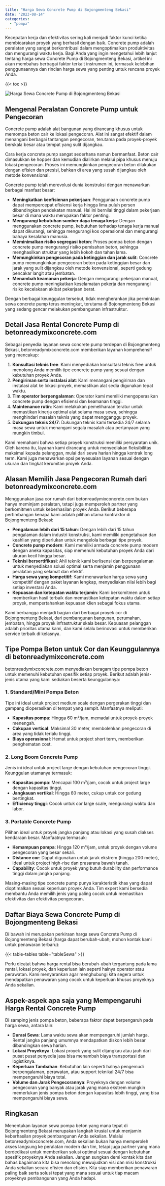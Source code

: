 ```yaml
---
title: "Harga Sewa Concrete Pump di Bojongmenteng Bekasi"
date: "2023-08-14"
categories: 
  - "pompa"
---
```


Kecepatan kerja dan efektivitas sering kali menjadi faktor kunci ketika membicarakan proyek yang berhasil dengan baik. Concrete pump adalah peralatan yang sangat berkontribusi dalam mengoptimalkan produktivitas dan mengurangi waktu kerja. Bagi Anda yang ingin mengetahui lebih lanjut tentang harga sewa Concrete Pump di Bojongmenteng Bekasi, artikel ini akan membahas berbagai faktor terkait instrumen ini, termasuk kelebihan penggunaannya dan rincian harga sewa yang penting untuk rencana proyek Anda.

{{< toc >}}

![Harga Sewa Concrete Pump di Bojongmenteng Bekasi](https://betoncor8.github.io/pump/concrete-pump%20(4).png)

## Mengenal Peralatan Concrete Pump untuk Pengecoran

Concrete pump adalah alat bangunan yang dirancang khusus untuk memompa beton cair ke lokasi pengecoran. Alat ini sangat efektif dalam menangani berbagai tantangan pengecoran, terutama pada proyek-proyek berskala besar atau tempat yang sulit dijangkau.

Cara kerja concrete pump sangat sederhana namun bermanfaat. Beton cair dimasukkan ke hopper dan kemudian dialirkan melalui pipa khusus menuju lokasi pengecoran. Proses ini memungkinkan pengecoran beton dilakukan dengan efisien dan presisi, bahkan di area yang susah dijangkau oleh metode konvensional.

Concrete pump telah merevolusi dunia konstruksi dengan menawarkan berbagai manfaat besar:

- **Meningkatkan keefisienan pekerjaan**: Penggunaan concrete pump dapat mempercepat efisiensi kerja hingga lima puluh persen dibandingkan pendekatan manual. Hal ini bernilai tinggi dalam pekerjaan besar di mana waktu merupakan faktor penting.
- **Mengurangi kebutuhan sumber daya tenaga kerja**: Dengan menggunakan concrete pump, kebutuhan terhadap tenaga kerja manual dapat dikurangi, sehingga mengurangi kos operasional dan mengurangi bahaya kesalahan manusia.
- **Meminimalkan risiko segregasi beton**: Proses pompa beton dengan concrete pump mengurangi risiko pemisahan beton, sehingga menghasilkan struktur yang lebih kokoh dan tahan lama.
- **Memungkinkan pengecoran pada ketinggian dan jarak sulit**: Concrete pump memungkinkan pengecoran beton pada ketinggian besar dan jarak yang sulit dijangkau oleh metode konvensional, seperti gedung pencakar langit atau jembatan.
- **Menambah keamanan pekerja**: Dengan mengurangi pekerjaan manual, concrete pump meningkatkan keselamatan pekerja dan mengurangi risiko kecelakaan akibat pekerjaan berat.

Dengan berbagai keunggulan tersebut, tidak mengherankan jika permintaan sewa concrete pump terus meningkat, terutama di Bojongmenteng Bekasi yang sedang gencar melakukan pembangunan infrastruktur.

## Detail Jasa Rental Concrete Pump di betonreadymixconcrete.com

Sebagai penyedia layanan sewa concrete pump terdepan di Bojongmenteng Bekasi, betonreadymixconcrete.com memberikan layanan komprehensif yang mencakup:

1. **Konsultasi teknis free**: Kami menyediakan konsultasi teknis free untuk menolong Anda memilih tipe concrete pump yang sesuai dengan kebutuhan proyek Anda.
2. **Pengiriman serta instalasi alat**: Kami menangani pengiriman dan instalasi alat ke lokasi proyek, memastikan alat sedia digunakan tepat waktu.
3. **Tim operator berpengalaman**: Operator kami memiliki mengoperasikan concrete pump dengan efisiensi dan keamanan tinggi.
4. **Maintenance rutin**: Kami melakukan pemeliharaan teratur untuk memastikan kinerja optimal alat selama masa sewa, sehingga menghindari masalah teknis yang dapat mengganggu proyek.
5. **Dukungan teknis 24/7**: Dukungan teknis kami tersedia 24/7 selama masa sewa untuk menangani segala masalah atau pertanyaan yang mungkin timbul.

Kami memahami bahwa setiap proyek konstruksi memiliki persyaratan unik. Oleh karena itu, layanan kami dirancang untuk menyediakan fleksibilitas maksimal kepada pelanggan, mulai dari sewa harian hingga kontrak long term. Kami juga menawarkan opsi penyesuaian layanan sesuai dengan ukuran dan tingkat kerumitan proyek Anda.

## Alasan Memilih Jasa Pengecoran Rumah dari betonreadymixconcrete.com

Menggunakan jasa cor rumah dari betonreadymixconcrete.com bukan hanya meminjam peralatan, tetapi juga memperoleh partner yang berkomitmen untuk keberhasilan proyek Anda. Berikut beberapa pertimbangan kenapa kami adalah pilihan utama kontraktor di Bojongmenteng Bekasi:

- **Pengalaman lebih dari 15 tahun**: Dengan lebih dari 15 tahun pengalaman dalam industri konstruksi, kami memiliki pengetahuan dan keahlian yang diperlukan untuk mengelola berbagai tipe proyek.
- **Concrete pump modern**: Kami memiliki armada concrete pump modern dengan aneka kapasitas, siap memenuhi kebutuhan proyek Anda dari ukuran kecil hingga besar.
- **Teknisi bersertifikasi**: Ahli teknik kami berlisensi dan berpengalaman untuk menyediakan solusi optimal serta menjamin penggunaan peralatan yang selamat dan efektif.
- **Harga sewa yang kompetitif**: Kami menawarkan harga sewa yang kompetitif dengan paket layanan lengkap, menyediakan nilai lebih bagi setiap investasi Anda.
- **Kepuasan dan ketepatan waktu terjamin**: Kami berkomitmen untuk memberikan hasil terbaik dan memastikan ketepatan waktu dalam setiap proyek, mempertahankan kepuasan klien sebagai fokus utama.

Kami berbangga menjadi bagian dari berbagai proyek cor di Bojongmenteng Bekasi, dari pembangunan bangunan, perumahan, jembatan, hingga proyek infrastruktur skala besar. Kepuasan pelanggan adalah prioritas utama kami, dan kami selalu berinovasi untuk memberikan service terbaik di kelasnya.

## Tipe Pompa Beton untuk Cor dan Keunggulannya di betonreadymixconcrete.com

betonreadymixconcrete.com menyediakan beragam tipe pompa beton untuk memenuhi kebutuhan spesifik setiap proyek. Berikut adalah jenis-jenis utama yang kami sediakan beserta keunggulannya:

### 1\. Standard/Mini Pompa Beton

Tipe ini ideal untuk project medium scale dengan pergerakan tinggi dan gampang dioperasikan di tempat yang sempit. Manfaatnya meliputi:

- **Kapasitas pompa**: Hingga 60 m³/jam, memadai untuk proyek-proyek menengah.
- **Cakupan vertical**: Maksimal 30 meter, membolehkan pengecoran di area yang tidak terlalu tinggi.
- **Biaya operasional**: Hemat untuk project short term, memberikan penghematan cost.

### 2\. Long Boom Concrete Pump

Jenis ini ideal untuk project large dengan kebutuhan pengecoran tinggi. Keunggulan utamanya termasuk:

- **Kapasitas pompa**: Mencapai 100 m³/jam, cocok untuk project large dengan kapasitas tinggi.
- **Jangkauan vertikal**: Hingga 60 meter, cukup untuk cor gedung bertingkat.
- **Efficiency tinggi**: Cocok untuk cor large scale, mengurangi waktu dan labor.

### 3\. Portable Concrete Pump

Pilihan ideal untuk proyek jangka panjang atau lokasi yang susah diakses kendaraan besar. Manfaatnya termasuk:

- **Kemampuan pompa**: Hingga 120 m³/jam, untuk proyek dengan volume pengecoran yang besar sekali.
- **Distance cor**: Dapat digunakan untuk jarak ekstrem (hingga 200 meter), ideal untuk project high-rise dan prasarana bawah tanah.
- **Capability**: Cocok untuk proyek yang butuh durability dan performance tinggi dalam jangka panjang.

Masing-masing tipe concrete pump punya karakteristik khas yang dapat dioptimalkan sesuai keperluan proyek Anda. Tim expert kami bersedia membantu Anda memilih jenis yang paling cocok untuk memastikan efektivitas dan efektivitas pengecoran.

## Daftar Biaya Sewa Concrete Pump di Bojongmenteng Bekasi

Di bawah ini merupakan perkiraan harga sewa Concrete Pump di Bojongmenteng Bekasi (harga dapat berubah-ubah, mohon kontak kami untuk penawaran terbaru):

{{< table-tables table="tableSewa" >}}

Perlu dicatat bahwa harga rental bisa berubah-ubah tergantung pada lama rental, lokasi proyek, dan keperluan lain seperti halnya operator atau perawatan. Kami menyarankan agar menghubungi kita segera untuk mendapatkan penawaran yang cocok untuk keperluan khusus proyeknya Anda sekalian.

## Aspek-aspek apa saja yang Mempengaruhi Harga Rental Concrete Pump

Di samping jenis pompa beton, beberapa faktor dapat berpengaruh pada harga sewa, antara lain:

- **Durasi Sewa**: Lama waktu sewa akan mempengaruhi jumlah harga. Rental jangka panjang umumnya mendapatkan diskon lebih besar dibandingkan sewa harian.
- **Lokasi Proyeknya**: Lokasi proyek yang sulit dijangkau atau jauh dari pusat pusat penyedia jasa bisa menambah biaya transportasi dan logistiknya.
- **Keperluan Tambahan**: Kebutuhan lain seperti halnya pengemudi berpengalaman, perawatan, atau support teknikal 24/7 bisa mempengaruhi biaya total.
- **Volume dan Jarak Pengecorannya**: Proyeknya dengan volume pengecoran yang banyak atau jarak yang mana ekstrem mungkin memerlukan jenis pompa beton dengan kapasitas lebih tinggi, yang bisa mempengaruhi biaya sewa.

## Ringkasan

Menentukan layanan sewa pompa beton yang mana tepat di Bojongmenteng Bekasi merupakan langkah krusial untuk menjamin keberhasilan proyek pembangunan Anda sekalian. Melalui betonreadymixconcrete.com, Anda sekalian bukan hanya memperoleh akses langsung ke peralatan modern dan tim, tetapi juga partner yang mana berdedikasi untuk memberikan solusi optimal sesuai dengan kebutuhan spesifik proyeknya Anda sekalian. Jangan sungkan demi kontak kita dan bahas bagaimana kita bisa menolong mewujudkan visi dan misi konstruksi Anda sekalian secara efisien dan efisien. Kita siap memberikan penawaran paling baik serta solusi tepat yang mana sesuai untuk tiap macam proyeknya pembangunan yang Anda hadapi.
